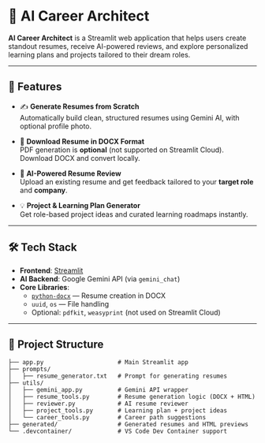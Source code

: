 # 🧠 AI Career Architect

**AI Career Architect** is a Streamlit web application that helps users create standout resumes, receive AI-powered reviews, and explore personalized learning plans and projects tailored to their dream roles.

---

## 🚀 Features

- ✍️ **Generate Resumes from Scratch**  
  Automatically build clean, structured resumes using Gemini AI, with optional profile photo.

- 📄 **Download Resume in DOCX Format**  
  PDF generation is **optional** (not supported on Streamlit Cloud). Download DOCX and convert locally.

- 🧠 **AI-Powered Resume Review**  
  Upload an existing resume and get feedback tailored to your **target role** and **company**.

- 💡 **Project & Learning Plan Generator**  
  Get role-based project ideas and curated learning roadmaps instantly.

---

## 🛠️ Tech Stack

- **Frontend**: [Streamlit](https://streamlit.io/)
- **AI Backend**: Google Gemini API (via `gemini_chat`)
- **Core Libraries**:
  - [`python-docx`](https://pypi.org/project/python-docx/) — Resume creation in DOCX
  - `uuid`, `os` — File handling
  - Optional: `pdfkit`, `weasyprint` (not used on Streamlit Cloud)

---

## 📁 Project Structure

```text
├── app.py                     # Main Streamlit app
├── prompts/
│   ├── resume_generator.txt   # Prompt for generating resumes
├── utils/
│   ├── gemini_app.py          # Gemini API wrapper
│   ├── resume_tools.py        # Resume generation logic (DOCX + HTML)
│   ├── reviewer.py            # AI resume reviewer
│   ├── project_tools.py       # Learning plan + project ideas
│   └── career_tools.py        # Career path suggestions
├── generated/                 # Generated resumes and HTML previews
└── .devcontainer/             # VS Code Dev Container support
